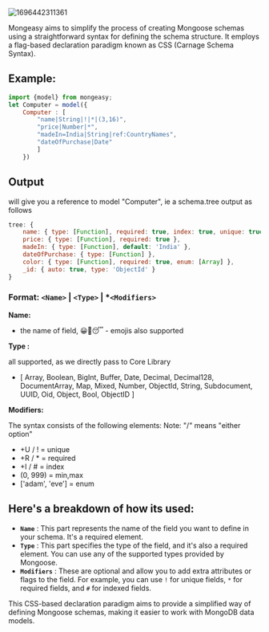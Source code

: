 ![1696442311361](image/readme/1696442311361.png)

Mongeasy aims to simplify the process of creating Mongoose schemas using a straightforward syntax for defining the schema structure. It employs a flag-based declaration paradigm known as CSS (Carnage Schema Syntax).

## Example:

```javascript
import {model} from mongeasy;
let Computer = model({
	Computer : [
		"name|String|!|*|(3,16)",
		"price|Number|*",
		"madeIn=India|String|ref:CountryNames",
		"dateOfPurchase|Date"
		]
	})
```

## **Output**

will give you a reference to model "Computer", ie a schema.tree output as follows

```javascript
tree: {
    name: { type: [Function], required: true, index: true, unique: true },
    price: { type: [Function], required: true },
    madeIn: { type: [Function], default: 'India' },
    dateOfPurchase: { type: [Function] },
    color: { type: [Function], required: true, enum: [Array] },
    _id: { auto: true, type: 'ObjectId' }
}
```

### **Format:** `<Name>` | `<Type>` | *`<Modifiers>`

**Name:**

* the name of field, 😀🥱😴 - emojis also supported

**Type :**

all supported, as we directly pass to Core Library

* [ Array, Boolean, BigInt, Buffer, Date, Decimal, Decimal128, DocumentArray, Map, Mixed, Number, ObjectId, String, Subdocument, UUID, Oid, Object, Bool, ObjectID ]

**Modifiers:**

The syntax consists of the following elements:
Note: "/" means "either option"

* +U / ! = unique
* +R / * = required
* +I / # = index
* (0, 999) = min,max
* ['adam', 'eve'] = enum

## Here's a breakdown of how its used:

* **`Name`** : This part represents the name of the field you want to define in your schema. It's a required element.
* **`Type`** : This part specifies the type of the field, and it's also a required element. You can use any of the supported types provided by Mongoose.
* **`Modifiers`** : These are optional and allow you to add extra attributes or flags to the field. For example, you can use `!` for unique fields, `*` for required fields, and `#` for indexed fields.

This CSS-based declaration paradigm aims to provide a simplified way of defining Mongoose schemas, making it easier to work with MongoDB data models.
